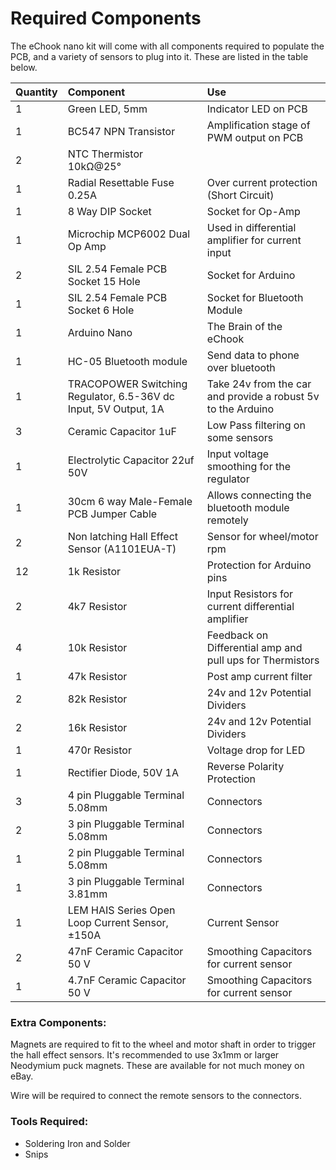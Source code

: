 # Required Components

The eChook nano kit will come with all components required to populate the PCB, and a variety of sensors to plug into it. These are listed in the table below.

| **Quantity** | **Component** | Use |
| :--- | :--- | :--- |
| 1 | Green LED, 5mm | Indicator LED on PCB |
| 1 | BC547 NPN Transistor | Amplification stage of PWM output on PCB |
| 2 | NTC Thermistor 10kΩ@25° |  |
| 1 | Radial Resettable Fuse 0.25A | Over current protection \(Short Circuit\) |
| 1 | 8 Way DIP Socket | Socket for Op-Amp |
| 1 | Microchip MCP6002 Dual Op Amp | Used in differential amplifier for current input |
| 2 | SIL 2.54 Female PCB Socket 15 Hole | Socket for Arduino |
| 1 | SIL 2.54 Female PCB Socket 6 Hole | Socket for Bluetooth Module |
| 1 | Arduino Nano | The Brain of the eChook |
| 1 | HC-05 Bluetooth module | Send data to phone over bluetooth |
| 1 | TRACOPOWER Switching Regulator, 6.5-36V dc Input, 5V Output, 1A | Take 24v from the car and provide a robust 5v to the Arduino |
| 3 | Ceramic Capacitor 1uF | Low Pass filtering on some sensors |
| 1 | Electrolytic Capacitor 22uf 50V | Input voltage smoothing for the regulator |
| 1 | 30cm 6 way Male-Female PCB Jumper Cable | Allows connecting the bluetooth module remotely |
| 2 | Non latching Hall Effect Sensor \(A1101EUA-T\) | Sensor for wheel/motor rpm |
| 12 | 1k Resistor | Protection for Arduino pins |
| 2 | 4k7 Resistor | Input Resistors for current differential amplifier |
| 4 | 10k Resistor | Feedback on Differential amp and pull ups for Thermistors |
| 1 | 47k Resistor | Post amp current filter |
| 2 | 82k Resistor | 24v and 12v Potential Dividers |
| 2 | 16k Resistor | 24v and 12v Potential Dividers |
| 1 | 470r Resistor | Voltage drop for LED |
| 1 | Rectifier Diode, 50V 1A | Reverse Polarity Protection |
| 3 | 4 pin Pluggable Terminal 5.08mm | Connectors |
| 2 | 3 pin Pluggable Terminal 5.08mm | Connectors |
| 1 | 2 pin Pluggable Terminal 5.08mm | Connectors |
| 1 | 3 pin Pluggable Terminal 3.81mm | Connectors |
| 1 | LEM HAIS Series Open Loop Current Sensor, ±150A | Current Sensor |
| 2 | 47nF Ceramic Capacitor 50 V | Smoothing Capacitors for current sensor |
| 1 | 4.7nF Ceramic Capacitor 50 V | Smoothing Capacitors for current sensor |

### Extra Components:

Magnets are required to fit to the wheel and motor shaft in order to trigger the hall effect sensors. It's recommended to use 3x1mm or larger Neodymium puck magnets. These are available for not much money on eBay.

Wire will be required to connect the remote sensors to the connectors.

### Tools Required:

* Soldering Iron and Solder
* Snips



